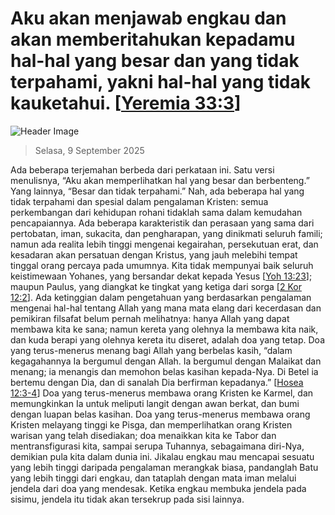 
# Aku akan menjawab engkau dan akan memberitahukan kepadamu hal-hal yang besar dan yang tidak terpahami, yakni hal-hal yang tidak kauketahui. [[Yeremia 33:3](http://alkitab.sabda.org/?Yeremia%2033:3)]

![Header Image](https://alkitab.app/slice/sunrise.jpg)

> Selasa, 9 September 2025

Ada beberapa terjemahan berbeda dari perkataan ini. Satu versi menulisnya, “Aku akan memperlihatkan hal yang besar dan berbenteng.” Yang lainnya, “Besar dan tidak terpahami.” Nah, ada beberapa hal yang tidak terpahami dan spesial dalam pengalaman Kristen: semua perkembangan dari kehidupan rohani tidaklah sama dalam kemudahan pencapaiannya. Ada beberapa karakteristik dan perasaan yang sama dari pertobatan, iman, sukacita, dan pengharapan, yang dinikmati seluruh famili; namun ada realita lebih tinggi mengenai kegairahan, persekutuan erat, dan kesadaran akan persatuan dengan Kristus, yang jauh melebihi tempat tinggal orang percaya pada umumnya. Kita tidak mempunyai baik seluruh keistimewaan Yohanes, yang bersandar dekat kepada Yesus [[Yoh 13:23](http://alkitab.sabda.org/?Yoh%2013:23)]; maupun Paulus, yang diangkat ke tingkat yang ketiga dari sorga [[2 Kor 12:2](http://alkitab.sabda.org/?2%20Kor%2012:2)]. Ada ketinggian dalam pengetahuan yang berdasarkan pengalaman mengenai hal-hal tentang Allah yang mana mata elang dari kecerdasan dan pemikiran filsafat belum pernah melihatnya: hanya Allah yang dapat membawa kita ke sana; namun kereta yang olehnya Ia membawa kita naik, dan kuda berapi yang olehnya kereta itu diseret, adalah doa yang tetap. Doa yang terus-menerus menang bagi Allah yang berbelas kasih, “dalam kegagahannya Ia bergumul dengan Allah. Ia bergumul dengan Malaikat dan menang; ia menangis dan memohon belas kasihan kepada-Nya. Di Betel ia bertemu dengan Dia, dan di sanalah Dia berfirman kepadanya.” [[Hosea 12:3-4](http://alkitab.sabda.org/?Hosea%2012:3-4)] Doa yang terus-menerus membawa orang Kristen ke Karmel, dan memungkinkan Ia untuk meliputi langit dengan awan berkat, dan bumi dengan luapan belas kasihan. Doa yang terus-menerus membawa orang Kristen melayang tinggi ke Pisga, dan memperlihatkan orang Kristen warisan yang telah disediakan; doa menaikkan kita ke Tabor dan mentransfigurasi kita, sampai serupa Tuhannya, sebagaimana diri-Nya, demikian pula kita dalam dunia ini. Jikalau engkau mau mencapai sesuatu yang lebih tinggi daripada pengalaman merangkak biasa, pandanglah Batu yang lebih tinggi dari engkau, dan tataplah dengan mata iman melalui jendela dari doa yang mendesak. Ketika engkau membuka jendela pada sisimu, jendela itu tidak akan tersekrup pada sisi lainnya.
    